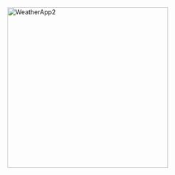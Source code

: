 <img width="361" alt="WeatherApp2" src="https://user-images.githubusercontent.com/49156359/120851161-48167980-c59a-11eb-8ae6-f3a20a3ad49d.png">
